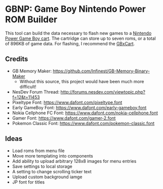# GBNP: Game Boy Nintendo Power ROM Builder

This tool can build the data necessary to flash new games to a [Nintendo Power Game Boy cart](https://en.wikipedia.org/wiki/Nintendo_Power_(cartridge)). The cartridge can store up to seven roms, or a total of 896KB of game data. For flashing, I recommend the [GBxCart](https://www.gbxcart.com/).

## Credits
- GB Memory Maker: https://github.com/Infinest/GB-Memory-Binary-Maker
  - Without this source, this project would have been much more difficult!
- NesDev Forum Thread: http://forums.nesdev.com/viewtopic.php?f=12&t=11453
- Pixeltype Font: https://www.dafont.com/pixeltype.font
- Early GameBoy Font: https://www.dafont.com/early-gameboy.font
- Nokia Cellphone FC Font: https://www.dafont.com/nokia-cellphone.font
- Gamer Font: https://www.dafont.com/gamer-2.font
- Pokemon Classic Font: https://www.dafont.com/pokemon-classic.font

## Ideas
- Load roms from menu file
- Move more templating into components
- Add ability to upload arbitrary 128x8 images for menu entries
- Save settings to local storage
- A setting to change scrolling ticker text
- Upload custom background iamge
- JP font for titles
